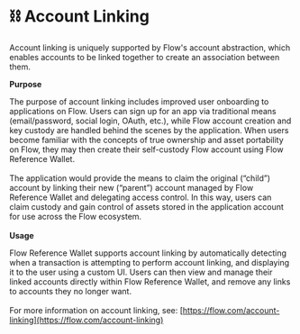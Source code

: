 # ⛓ Account Linking

Account linking is uniquely supported by Flow's account abstraction, which enables accounts to be linked together to create an association between them.&#x20;

**Purpose**

The purpose of account linking includes improved user onboarding to applications on Flow. Users can sign up for an app via traditional means (email/password, social login, OAuth, etc.), while Flow account creation and key custody are handled behind the scenes by the application. When users become familiar with the concepts of true ownership and asset portability on Flow, they may then create their self-custody Flow account using Flow Reference Wallet. \
\
The application would provide the means to claim the original (“child”) account by linking their new (“parent”) account managed by Flow Reference Wallet and delegating access control. In this way, users can claim custody and gain control of assets stored in the application account for use across the Flow ecosystem.\
\
**Usage**

Flow Reference Wallet supports account linking by automatically detecting when a transaction is attempting to perform account linking, and displaying it to the user using a custom UI. Users can then view and manage their linked accounts directly within Flow Reference Wallet, and remove any links to accounts they no longer want.\
\
For more information on account linking, see: [https://flow.com/account-linking](https://flow.com/account-linking)
